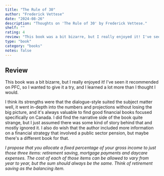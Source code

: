 ```yaml
---
title: "The Rule of 30"
author: "Frederick Vettese"
date: "2024-08-26"
description: "Thoughts on 'The Rule of 30' by Frederick Vettese."
shelf: ""
rating: 4
review: "This book was a bit bizarre, but I really enjoyed it! I've seen it recommended on PFC, so I wanted to give it a try, and I learned a lot more than I thought I would.<br/><br/>I think its strengths were that the dialogue-style suited the subject matter well, it went in-depth into the numbers and projections without losing the big picture, and it's always valuable to find good financial books focused specifically on Canada. I did find the narrative side of the book quite strange, but I just assumed there was some kind of story behind that and mostly ignored it. I also do wish that the author included more information on a financial strategy that involved a public sector pension, but maybe there's a different book for that.<br/><br/><i>I propose that you allocate a fixed percentage of your gross income to just those three items: retirement saving, mortgage payments and daycare expenses. The cost of each of those items can be allowed to vary from year to year, but the sum should always be the same. Think of retirement saving as the balancing item.</i>"
type: "book"
category: "books"
notes: false
---
```


## Review

This book was a bit bizarre, but I really enjoyed it! I've seen it recommended on PFC, so I wanted to give it a try, and I learned a lot more than I thought I would.

I think its strengths were that the dialogue-style suited the subject matter well, it went in-depth into the numbers and projections without losing the big picture, and it's always valuable to find good financial books focused specifically on Canada. I did find the narrative side of the book quite strange, but I just assumed there was some kind of story behind that and mostly ignored it. I also do wish that the author included more information on a financial strategy that involved a public sector pension, but maybe there's a different book for that.

_I propose that you allocate a fixed percentage of your gross income to just those three items: retirement saving, mortgage payments and daycare expenses. The cost of each of those items can be allowed to vary from year to year, but the sum should always be the same. Think of retirement saving as the balancing item._
